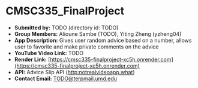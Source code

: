 # CMSC335_FinalProject
- **Submitted by:** TODO (directory id: TODO)
- **Group Members:** Alioune Sambe (TODO), Yiting Zheng (yzheng04)
- **App Description:** Gives user random advice based on a number, allows user to favorite and make private comments on the advice
- **YouTube Video Link:** TODO
- **Render Link:** [https://cmsc335-finalproject-xc5h.onrender.com](https://cmsc335-finalproject-xc5h.onrender.com)
- **API:** Advice Slip API ([http:notrealvideoapp.what](https://api.adviceslip.com/#top))
- **Contact Email:** TODO@terpmail.umd.edu
